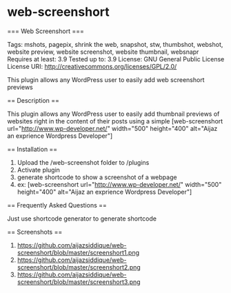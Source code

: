 web-screenshort
===============
=== Web Screenshort ===

Tags: mshots, pagepix, shrink the web, snapshot, stw, thumbshot, webshot, website preview, website screenshot, website thumbnail, websnapr
Requires at least: 3.9
Tested up to: 3.9
License: GNU General Public License
License URI: http://creativecommons.org/licenses/GPL/2.0/

This plugin allows any WordPress user to easily add web screenshort previews 

== Description ==

This plugin allows any WordPress user to easily add thumbnail previews of websites right in the content of their posts using a simple [web-screenshort url="http://www.wp-developer.net/" width="500" height="400" alt="Aijaz an exprience Wordpress Developer"]

== Installation ==

1. Upload the /web-screenshot folder to /plugins
2. Activate plugin
3. generate shortcode to show a screenshot of a webpage
4. ex: [web-screenshort url="http://www.wp-developer.net/" width="500" height="400" alt="Aijaz an exprience Wordpress Developer"]

== Frequently Asked Questions ==

Just use shortcode generator to generate shortcode

== Screenshots ==

1. https://github.com/aijazsiddique/web-screenshort/blob/master/screenshort1.png
2. https://github.com/aijazsiddique/web-screenshort/blob/master/screenshort2.png
3. https://github.com/aijazsiddique/web-screenshort/blob/master/screenshort3.png
